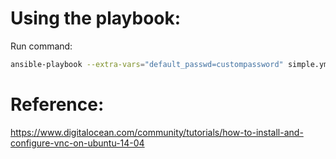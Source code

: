Using the playbook:
=============

Run command:

```sh
ansible-playbook --extra-vars="default_passwd=custompassword" simple.yml
```



Reference:
=========
https://www.digitalocean.com/community/tutorials/how-to-install-and-configure-vnc-on-ubuntu-14-04